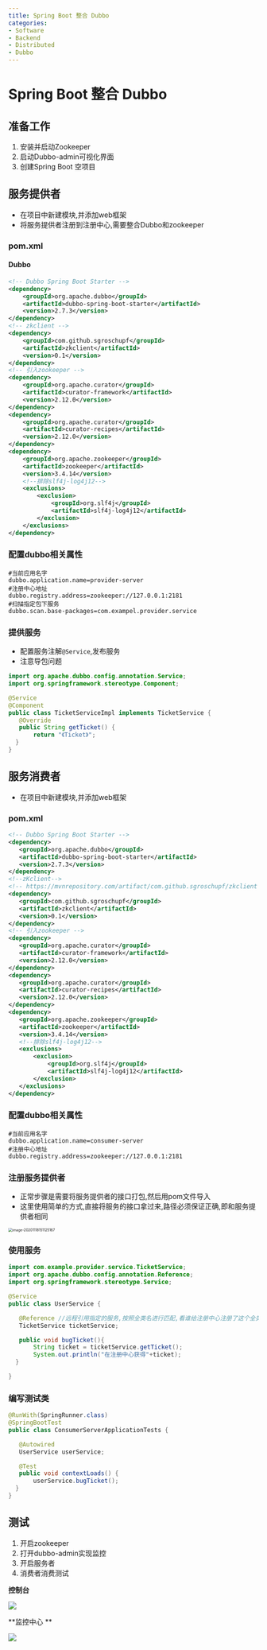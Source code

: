 ```yaml
---
title: Spring Boot 整合 Dubbo
categories:
- Software
- Backend
- Distributed
- Dubbo
---
```

# Spring Boot 整合 Dubbo

## 准备工作

1. 安装并启动Zookeeper
2. 启动Dubbo-admin可视化界面
3. 创建Spring Boot 空项目

## 服务提供者

- 在项目中新建模块,并添加web框架
- 将服务提供者注册到注册中心,需要整合Dubbo和zookeeper

### pom.xml

#### Dubbo

```xml
<!-- Dubbo Spring Boot Starter -->
<dependency>
    <groupId>org.apache.dubbo</groupId>
    <artifactId>dubbo-spring-boot-starter</artifactId>
    <version>2.7.3</version>
</dependency>
<!-- zkclient -->
<dependency>
    <groupId>com.github.sgroschupf</groupId>
    <artifactId>zkclient</artifactId>
    <version>0.1</version>
</dependency>
<!-- 引入zookeeper -->
<dependency>
    <groupId>org.apache.curator</groupId>
    <artifactId>curator-framework</artifactId>
    <version>2.12.0</version>
</dependency>
<dependency>
    <groupId>org.apache.curator</groupId>
    <artifactId>curator-recipes</artifactId>
    <version>2.12.0</version>
</dependency>
<dependency>
    <groupId>org.apache.zookeeper</groupId>
    <artifactId>zookeeper</artifactId>
    <version>3.4.14</version>
    <!--排除slf4j-log4j12-->
    <exclusions>
        <exclusion>
            <groupId>org.slf4j</groupId>
            <artifactId>slf4j-log4j12</artifactId>
        </exclusion>
    </exclusions>
</dependency>
```

### 配置dubbo相关属性

```properties
#当前应用名字
dubbo.application.name=provider-server
#注册中心地址
dubbo.registry.address=zookeeper://127.0.0.1:2181
#扫描指定包下服务
dubbo.scan.base-packages=com.exampel.provider.service
```

###  提供服务

- 配置服务注解`@Service`,发布服务
- 注意导包问题

```java
import org.apache.dubbo.config.annotation.Service;
import org.springframework.stereotype.Component;

@Service
@Component
public class TicketServiceImpl implements TicketService {
   @Override
   public String getTicket() {
       return "《Ticket》";
  }
}
```

## 服务消费者

- 在项目中新建模块,并添加web框架

### pom.xml

```xml
<!-- Dubbo Spring Boot Starter -->
<dependency>
   <groupId>org.apache.dubbo</groupId>
   <artifactId>dubbo-spring-boot-starter</artifactId>
   <version>2.7.3</version>
</dependency>
<!--zKclient-->
<!-- https://mvnrepository.com/artifact/com.github.sgroschupf/zkclient -->
<dependency>
   <groupId>com.github.sgroschupf</groupId>
   <artifactId>zkclient</artifactId>
   <version>0.1</version>
</dependency>
<!-- 引入zookeeper -->
<dependency>
   <groupId>org.apache.curator</groupId>
   <artifactId>curator-framework</artifactId>
   <version>2.12.0</version>
</dependency>
<dependency>
   <groupId>org.apache.curator</groupId>
   <artifactId>curator-recipes</artifactId>
   <version>2.12.0</version>
</dependency>
<dependency>
   <groupId>org.apache.zookeeper</groupId>
   <artifactId>zookeeper</artifactId>
   <version>3.4.14</version>
   <!--排除slf4j-log4j12-->
   <exclusions>
       <exclusion>
           <groupId>org.slf4j</groupId>
           <artifactId>slf4j-log4j12</artifactId>
       </exclusion>
   </exclusions>
</dependency>
```

### 配置dubbo相关属性

```properties
#当前应用名字
dubbo.application.name=consumer-server
#注册中心地址
dubbo.registry.address=zookeeper://127.0.0.1:2181
```

### 注册服务提供者

- 正常步骤是需要将服务提供者的接口打包,然后用pom文件导入
- 这里使用简单的方式,直接将服务的接口拿过来,路径必须保证正确,即和服务提供者相同

<img src="https://raw.githubusercontent.com/LuShan123888/Files/main/Pictures/2020-12-10-2020-11-18-image-20201118151125167.png" alt="image-20201118151125167" style="zoom:50%;" />

### 使用服务

```java
import com.example.provider.service.TicketService;
import org.apache.dubbo.config.annotation.Reference;
import org.springframework.stereotype.Service;

@Service
public class UserService {

   @Reference //远程引用指定的服务,按照全类名进行匹配,看谁给注册中心注册了这个全类名
   TicketService ticketService;

   public void bugTicket(){
       String ticket = ticketService.getTicket();
       System.out.println("在注册中心获得"+ticket);
  }

}
```

### 编写测试类

```java
@RunWith(SpringRunner.class)
@SpringBootTest
public class ConsumerServerApplicationTests {

   @Autowired
   UserService userService;

   @Test
   public void contextLoads() {
       userService.bugTicket();
  }
}
```

## 测试

1. 开启zookeeper
2. 打开dubbo-admin实现监控
3. 开启服务者
4. 消费者消费测试

**控制台**

![](https://raw.githubusercontent.com/LuShan123888/Files/main/Pictures/2020-12-10-2020-11-18-640-20201118153138639.png)

**监控中心 **

![](https://raw.githubusercontent.com/LuShan123888/Files/main/Pictures/2020-12-10-2020-11-18-640-20201118153138762.png)
